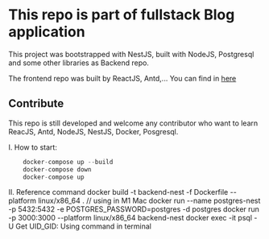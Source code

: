 # This repo is part of fullstack Blog application

This project was bootstrapped with NestJS, built with NodeJS, Postgresql and some other libraries as Backend repo.

The frontend repo was built by ReactJS, Antd,... You can find in [here](https://github.com/haivx/community-frontend)

## Contribute

This repo is still developed and welcome any contributor who want to learn ReacJS, Antd, NodeJS, NestJS, Docker, Posgresql.


I. How to start:

```js
    docker-compose up --build
    docker-compose down
    docker-compose up
```

II. Reference command
docker build -t backend-nest  -f Dockerfile --platform linux/x86_64 . // using in M1 Mac
docker run --name postgres-nest -p 5432:5432 -e POSTGRES_PASSWORD=postgres -d postgres
docker run -p 3000:3000 --platform linux/x86_64 backend-nest
docker exec -it  <container-name> psql -U <dataBaseUserName> <dataBaseName>
Get UID_GID: Using command <id> in terminal
